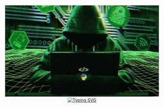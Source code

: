 <p align="center">
  <img width="100%" height="300" src="image/hacker-python.gif">
  <a href="https://git.io/typing-svg"><img src="https://readme-typing-svg.demolab.com?font=Fira+Code&duration=3000&pause=800&color=0F9E19&background=000000&vCenter=true&multiline=true&width=900&height=85&lines=%3E+Hi%2C+I'm+T%C3%86!+An+aspiring+Ethical+Hacker;%3E+Let's+sharpen+our+skills+to+combat+Cyber+Threats!;%3E+Join+me+on+this+journey+of+mastering+the+art+of+Offensive+Cybersecurity." alt="Typing SVG" /></a>
</p>






<!--
**matpakke/matpakke** is a ✨ _special_ ✨ repository because its `README.md` (this file) appears on your GitHub profile.

Here are some ideas to get you started:

- 🔭 I’m currently working on ...
- 🌱 I’m currently learning ...
- 👯 I’m looking to collaborate on ...
- 🤔 I’m looking for help with ...
- 💬 Ask me about ...
- 📫 How to reach me: ...
- 😄 Pronouns: ...
- ⚡ Fun fact: ...
-->
